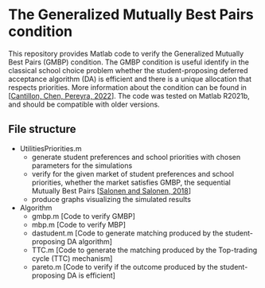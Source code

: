 # The Generalized Mutually Best Pairs condition

 This repository provides Matlab code to verify the Generalized Mutually Best Pairs (GMBP) condition. The GMBP condition is useful identify in the classical school choice problem whether the student-proposing deferred acceptance algorithm (DA) is efficient and there is a unique allocation that respects priorities. More information about the condition can be found in \[[Cantillon, Chen, Pereyra, 2022](https://arxiv.org/abs/2212.02881)\]. The code was tested on Matlab R2021b, and should be compatible with older versions.

 ## File structure
 * UtilitiesPriorities.m
    + generate student preferences and school priorities with chosen parameters for the simulations
    + verify for the given market of student preferences and school priorities, whether the market satisfies GMBP, the sequential Mutually Best Pairs \[[Salonen and Salonen, 2018](https://www.sciencedirect.com/science/article/pii/S016548961730001X)\]
    + produce graphs visualizing the simulated results
* Algorithm
  + gmbp.m \[Code to verify GMBP\]
  + mbp.m  \[Code to verify MBP\]
  + dastudent.m  \[Code to generate matching produced by the student-proposing DA algorithm\]
  + TTC.m \[Code to generate the matching produced by the Top-trading cycle (TTC) mechanism\]
  + pareto.m \[Code to verify if the outcome produced by the student-proposing DA is efficient\]
